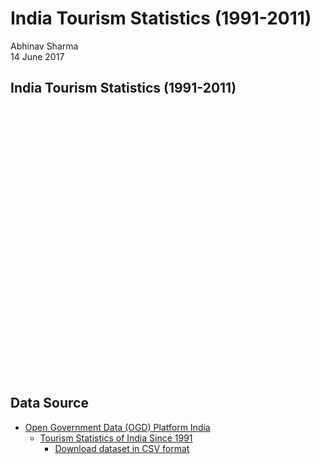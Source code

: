 # India Tourism Statistics (1991-2011)
Abhinav Sharma  
14 June 2017  



## India Tourism Statistics (1991-2011)

<!--html_preserve--><div id="23dc42786267" style="width:720px;height:432px;" class="plotly html-widget"></div>
<script type="application/json" data-for="23dc42786267">{"x":{"visdat":{"23dc2930cb61":["function () ","plotlyVisDat"]},"cur_data":"23dc2930cb61","attrs":{"23dc2930cb61":{"x":{},"y":{},"color":{},"alpha":1,"sizes":[10,100],"type":"scatter","mode":"lines"}},"layout":{"margin":{"b":40,"l":60,"t":25,"r":10},"xaxis":{"domain":[0,1],"title":"Year"},"yaxis":{"domain":[0,1],"title":"Number"},"hovermode":"closest","showlegend":true},"source":"A","config":{"modeBarButtonsToAdd":[{"name":"Collaborate","icon":{"width":1000,"ascent":500,"descent":-50,"path":"M487 375c7-10 9-23 5-36l-79-259c-3-12-11-23-22-31-11-8-22-12-35-12l-263 0c-15 0-29 5-43 15-13 10-23 23-28 37-5 13-5 25-1 37 0 0 0 3 1 7 1 5 1 8 1 11 0 2 0 4-1 6 0 3-1 5-1 6 1 2 2 4 3 6 1 2 2 4 4 6 2 3 4 5 5 7 5 7 9 16 13 26 4 10 7 19 9 26 0 2 0 5 0 9-1 4-1 6 0 8 0 2 2 5 4 8 3 3 5 5 5 7 4 6 8 15 12 26 4 11 7 19 7 26 1 1 0 4 0 9-1 4-1 7 0 8 1 2 3 5 6 8 4 4 6 6 6 7 4 5 8 13 13 24 4 11 7 20 7 28 1 1 0 4 0 7-1 3-1 6-1 7 0 2 1 4 3 6 1 1 3 4 5 6 2 3 3 5 5 6 1 2 3 5 4 9 2 3 3 7 5 10 1 3 2 6 4 10 2 4 4 7 6 9 2 3 4 5 7 7 3 2 7 3 11 3 3 0 8 0 13-1l0-1c7 2 12 2 14 2l218 0c14 0 25-5 32-16 8-10 10-23 6-37l-79-259c-7-22-13-37-20-43-7-7-19-10-37-10l-248 0c-5 0-9-2-11-5-2-3-2-7 0-12 4-13 18-20 41-20l264 0c5 0 10 2 16 5 5 3 8 6 10 11l85 282c2 5 2 10 2 17 7-3 13-7 17-13z m-304 0c-1-3-1-5 0-7 1-1 3-2 6-2l174 0c2 0 4 1 7 2 2 2 4 4 5 7l6 18c0 3 0 5-1 7-1 1-3 2-6 2l-173 0c-3 0-5-1-8-2-2-2-4-4-4-7z m-24-73c-1-3-1-5 0-7 2-2 3-2 6-2l174 0c2 0 5 0 7 2 3 2 4 4 5 7l6 18c1 2 0 5-1 6-1 2-3 3-5 3l-174 0c-3 0-5-1-7-3-3-1-4-4-5-6z"},"click":"function(gd) { \n        // is this being viewed in RStudio?\n        if (location.search == '?viewer_pane=1') {\n          alert('To learn about plotly for collaboration, visit:\\n https://cpsievert.github.io/plotly_book/plot-ly-for-collaboration.html');\n        } else {\n          window.open('https://cpsievert.github.io/plotly_book/plot-ly-for-collaboration.html', '_blank');\n        }\n      }"}],"cloud":false},"data":[{"x":[1991,1992,1993,1994,1995,1996,1997,1998,1999,2000,2001,2002,2003,2004,2005,2006,2007,2008,2009,2010,2011],"y":[4318,5951,6611,7129,8430,10046,10511,12150,12951,15626,15083,15064,20729,27944,33123,39025,44360,51294,53700,64889,77591],"type":"scatter","mode":"lines","name":"FX (Rs. Crores)","line":{"fillcolor":"rgba(102,194,165,0.5)","color":"rgba(102,194,165,1)"},"xaxis":"x","yaxis":"y","frame":null},{"x":[1991,1992,1993,1994,1995,1996,1997,1998,1999,2000,2001,2002,2003,2004,2005,2006,2007,2008,2009,2010,2011],"y":[1861,2126,2124,2272,2583,2832,2889,2948,3009,3460,3198,3103,4463,6170,7493,8634,10729,11832,11136,14193,16564],"type":"scatter","mode":"lines","name":"FX (USD Millions)","line":{"fillcolor":"rgba(252,141,98,0.5)","color":"rgba(252,141,98,1)"},"xaxis":"x","yaxis":"y","frame":null},{"x":[1991,1992,1993,1994,1995,1996,1997,1998,1999,2000,2001,2002,2003,2004,2005,2006,2007,2008,2009,2010,2011],"y":[666.70303,814.55861,1058.11696,1271.18655,1366.436,1401.19672,1598.77208,1681.96,1906.71034,2201.06911,2364.69599,2695.98028,3090.38335,3662.67522,3920.1427,4623.21054,5265.64478,5630.34107,6688.00482,7477.0338,8508.5664],"type":"scatter","mode":"lines","name":"No. of Domestic Tourists (lakhs)","line":{"fillcolor":"rgba(141,160,203,0.5)","color":"rgba(141,160,203,1)"},"xaxis":"x","yaxis":"y","frame":null},{"x":[1991,1992,1993,1994,1995,1996,1997,1998,1999,2000,2001,2002,2003,2004,2005,2006,2007,2008,2009,2010,2011],"y":[1677.508,1867.651,1764.83,1886.433,2123.683,2287.86,2374.094,2358.629,2481.928,2649.378,2537.282,2384.364,2726.214,3457.477,3918.61,4447.167,5081.504,5282.603,5167.699,5775.692,6309.222],"type":"scatter","mode":"lines","name":"No. of Foreign Tourists (in 1000's)","line":{"fillcolor":"rgba(231,138,195,0.5)","color":"rgba(231,138,195,1)"},"xaxis":"x","yaxis":"y","frame":null}],"highlight":{"on":"plotly_click","persistent":false,"dynamic":false,"selectize":false,"opacityDim":0.2,"selected":{"opacity":1}},"base_url":"https://plot.ly"},"evals":["config.modeBarButtonsToAdd.0.click"],"jsHooks":{"render":[{"code":"function(el, x) { var ctConfig = crosstalk.var('plotlyCrosstalkOpts').set({\"on\":\"plotly_click\",\"persistent\":false,\"dynamic\":false,\"selectize\":false,\"opacityDim\":0.2,\"selected\":{\"opacity\":1}}); }","data":null}]}}</script><!--/html_preserve-->

## Data Source

- [Open Government Data (OGD) Platform India](https://data.gov.in)
    + [Tourism Statistics of India Since 1991](https://data.gov.in/catalog/tourism-statistics-india)
        + [Download dataset in CSV format](https://data.gov.in/node/92148/datastore/export/csv)
